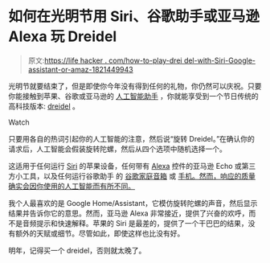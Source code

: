 # 如何在光明节用 Siri、谷歌助手或亚马逊 Alexa 玩 Dreidel

> 原文:[https://life hacker . com/how-to-play-drei del-with-Siri-Google-assistant-or-amaz-1821449943](https://lifehacker.com/how-to-play-dreidel-with-siri-google-assistant-or-amaz-1821449943)

光明节就要结束了，但是即使你今年没有得到任何的礼物，你仍然可以庆祝。只要你能接触到苹果、谷歌或亚马逊的 [人工智能助手](https://lifehacker.com/should-you-buy-a-new-google-home-speaker-1819148716) ，你就能享受到一个节日传统的高科技版本: [dreidel](https://lifehacker.com/win-the-game-of-dreidel-by-starting-first-or-change-th-1672787219) 。

Watch

只要用各自的热词引起你的人工智能的注意，然后说“旋转 Dreidel。”在确认你的请求后，人工智能会假装旋转陀螺，然后从四个选项中随机选择一个。

这适用于任何运行 [Siri](https://www.reddit.com/r/apple/comments/7kq6n3/just_discovered_this_hey_siri_spin_a_dreidel/?st=jbds2rn1&sh=24cf46b1) 的苹果设备，任何带有 [Alexa](https://www.amazon.com/jcn-Spin-the-Dreidel/dp/B073W5DCXZ?asc_campaign=InlineText&asc_refurl=https://lifehacker.com/how-to-play-dreidel-with-siri-google-assistant-or-amaz-1821449943&asc_source=&tag=kinjalifehackerlink-20) 控件的亚马逊 Echo 或第三方小工具，以及任何运行谷歌助手 的 [谷歌家庭音箱](https://www.reddit.com/r/googlehome/comments/7iu2kx/chanukah_psa_you_can_play_dreidel_on_google_home/?st=jbee517c&sh=e27d8453) 或 [手机。然而，响应的质量确实会因你使用的人工智能而有所不同。](https://lifehacker.com/google-assistant-now-has-a-built-in-santa-tracker-and-v-1790252003)

我个人最喜欢的是 Google Home/Assistant，它模仿旋转陀螺的声音，然后显示结果并告诉你它的意思。然而，亚马逊 Alexa 非常接近，提供了兴奋的欢呼，而不是音频提示和快速解释。苹果的 Siri 是最差的，提供了一个干巴巴的结果，没有额外的天赋或细节。尽管如此，即使这样也比没有好。

明年，记得买一个 dreidel，否则就太晚了。